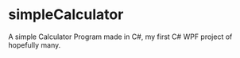 # simpleCalculator
A simple Calculator Program made in C#, my first C# WPF project of hopefully many.
